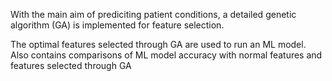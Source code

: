 With the main aim of prediciting patient conditions, a detailed genetic algorithm (GA) is implemented for feature selection.

The optimal features selected through GA are used to run an ML model. Also contains comparisons of ML model accuracy with normal features and features selected through GA
